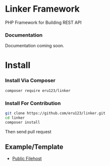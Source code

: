 # Linker Framework
PHP Framework for Building REST API
### Documentation
Documentation coming soon.
# Install 
### Install Via Composer
```bash
composer require eru123/linker
```

### Install For Contribution
```bash
git clone https://github.com/eru123/linker.git
cd linker
composer install
```
Then send pull request
## Example/Template
 - [Public Filehost](https://github.com/eru123/linker-example-filehost)